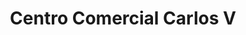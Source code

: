 ---
title: "Centro Comercial Carlos V"
url: /mostoles/centro-comercial-carlos-v/
shop: Supermarkt
---